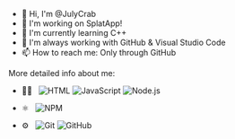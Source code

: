 - 👋 Hi, I'm @JulyCrab
- 👀 I'm working on SplatApp!
- 🌱 I'm currently learning C++
- 💞️ I'm always working with GitHub & Visual Studio Code
- 📫 How to reach me: Only through GitHub

More detailed info about me:

- 👨‍💻 &nbsp;
  ![HTML](https://img.shields.io/badge/-HTML-333333?style=flat&logo=HTML5)
  ![JavaScript](https://img.shields.io/badge/-JavaScript-333333?style=flat&logo=javascript)
  ![Node.js](https://img.shields.io/badge/-Node.js-333333?style=flat&logo=node.js)
 

- ⚛ &nbsp;
  ![NPM](https://img.shields.io/badge/NPM-%23000000.svg?style=flat&logo=npm&logoColor=white)

  
- ⚙️ &nbsp;
  ![Git](https://img.shields.io/badge/-Git-333333?style=flat&logo=git)
  ![GitHub](https://img.shields.io/badge/-GitHub-333333?style=flat&logo=github)
